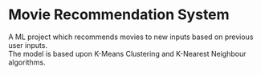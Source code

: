 # Movie Recommendation System
A ML project which recommends movies to new inputs based on previous user inputs. 
<br>The model is based upon K-Means Clustering and K-Nearest Neighbour algorithms.</br>
